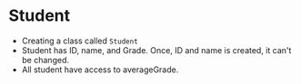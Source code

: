 # Student

- Creating a class called `Student`
- Student has ID, name, and Grade. Once, ID and name is created, it can't be changed.
- All student have access to averageGrade.